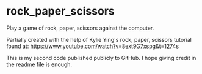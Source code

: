 # rock_paper_scissors
 Play a game of rock, paper, scissors against the computer.

Partially created with the help of Kylie Ying's rock, paper, scissors tutorial found at: https://www.youtube.com/watch?v=8ext9G7xspg&t=1274s

This is my second code published publicly to GitHub. I hope giving credit in the readme file is enough.


